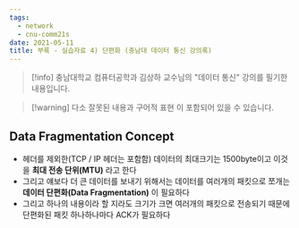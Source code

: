 ```yaml
---
tags:
  - network
  - cnu-comm21s
date: 2021-05-11
title: 부록 - 실습자료 4) 단편화 (충남대 데이터 통신 강의록)
---
```

> [!info] 충남대학교 컴퓨터공학과 김상하 교수님의 "데이터 통신" 강의를 필기한 내용입니다.

> [!warning] 다소 잘못된 내용과 구어적 표현 이 포함되어 있을 수 있습니다.

## Data Fragmentation Concept

- 헤더를 제외한(TCP / IP 헤더는 포함함) 데이터의 최대크기는 1500byte이고 이것을 **최대 전송 단위(MTU)** 라고 한다
- 그리고 얘보다 더 큰 데이터를 보내기 위해서는 데이터를 여러개의 패킷으로 쪼개는 **데이터 단편화(Data Fragmentation)** 이 필요하다
- 그리고 하나의 내용이라 할 지라도 크기가 크면 여러개의 패킷으로 전송되기 때문에 단편화된 패킷 하나하나마다 ACK가 필요하다